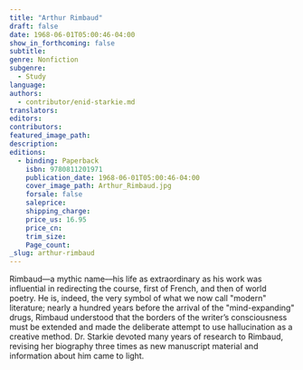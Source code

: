 ```yaml
---
title: "Arthur Rimbaud"
draft: false
date: 1968-06-01T05:00:46-04:00
show_in_forthcoming: false
subtitle:
genre: Nonfiction
subgenre:
  - Study
language:
authors:
  - contributor/enid-starkie.md
translators:
editors:
contributors:
featured_image_path:
description:
editions:
  - binding: Paperback
    isbn: 9780811201971
    publication_date: 1968-06-01T05:00:46-04:00
    cover_image_path: Arthur_Rimbaud.jpg
    forsale: false
    saleprice:
    shipping_charge:
    price_us: 16.95
    price_cn:
    trim_size:
    Page_count:
_slug: arthur-rimbaud
---
```


Rimbaud––a mythic name––his life as extraordinary as his work was influential in redirecting the course, first of French, and then of world poetry. He is, indeed, the very symbol of what we now call "modern" literature; nearly a hundred years before the arrival of the "mind-expanding" drugs, Rimbaud understood that the borders of the writer’s consciousness must be extended and made the deliberate attempt to use hallucination as a creative method. Dr. Starkie devoted many years of research to Rimbaud, revising her biography three times as new manuscript material and information about him came to light.

